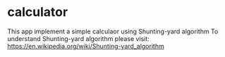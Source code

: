 # calculator
This app implement a simple calculaor using Shunting-yard algorithm
To understand Shunting-yard algorithm please visit: https://en.wikipedia.org/wiki/Shunting-yard_algorithm
